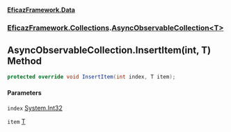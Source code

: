 #### [EficazFramework.Data](EficazFrameworkData.md 'EficazFramework Data')
### [EficazFramework.Collections](EficazFrameworkData.md#EficazFramework.Collections 'EficazFramework.Collections').[AsyncObservableCollection&lt;T&gt;](EficazFramework.Collections/AsyncObservableCollection_T_.md 'EficazFramework.Collections.AsyncObservableCollection<T>')

## AsyncObservableCollection<T>.InsertItem(int, T) Method

```csharp
protected override void InsertItem(int index, T item);
```
#### Parameters

<a name='EficazFramework.Collections.AsyncObservableCollection_T_.InsertItem(int,T).index'></a>

`index` [System.Int32](https://docs.microsoft.com/en-us/dotnet/api/System.Int32 'System.Int32')

<a name='EficazFramework.Collections.AsyncObservableCollection_T_.InsertItem(int,T).item'></a>

`item` [T](EficazFramework.Collections/AsyncObservableCollection_T_.md#EficazFramework.Collections.AsyncObservableCollection_T_.T 'EficazFramework.Collections.AsyncObservableCollection<T>.T')